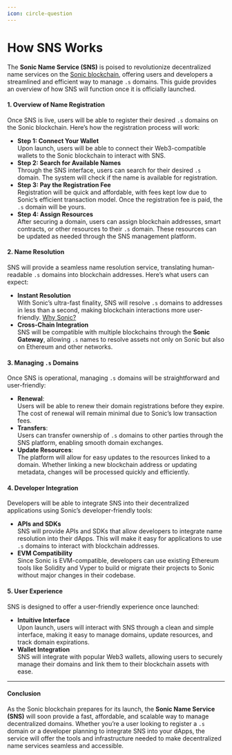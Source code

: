 ```yaml
---
icon: circle-question
---
```


# How SNS Works

The **Sonic Name Service (SNS)** is poised to revolutionize decentralized name services on the [Sonic blockchain](https://soniclabs.com), offering users and developers a streamlined and efficient way to manage `.s` domains. This guide provides an overview of how SNS will function once it is officially launched.

#### **1. Overview of Name Registration**

Once SNS is live, users will be able to register their desired `.s` domains on the Sonic blockchain. Here’s how the registration process will work:

* **Step 1: Connect Your Wallet**\
  Upon launch, users will be able to connect their Web3-compatible wallets to the Sonic blockchain to interact with SNS.
* **Step 2: Search for Available Names**\
  Through the SNS interface, users can search for their desired `.s` domain. The system will check if the name is available for registration.
* **Step 3: Pay the Registration Fee**\
  Registration will be quick and affordable, with fees kept low due to Sonic’s efficient transaction model. Once the registration fee is paid, the `.s` domain will be yours.
* **Step 4: Assign Resources**\
  After securing a domain, users can assign blockchain addresses, smart contracts, or other resources to their `.s` domain. These resources can be updated as needed through the SNS management platform.

#### **2. Name Resolution**

SNS will provide a seamless name resolution service, translating human-readable `.s` domains into blockchain addresses. Here’s what users can expect:

* **Instant Resolution**\
  With Sonic’s ultra-fast finality, SNS will resolve `.s` domains to addresses in less than a second, making blockchain interactions more user-friendly. [Why Sonic?](why-sonic.md)
* **Cross-Chain Integration**\
  SNS will be compatible with multiple blockchains through the **Sonic Gateway**, allowing `.s` names to resolve assets not only on Sonic but also on Ethereum and other networks.

#### **3. Managing `.s` Domains**

Once SNS is operational, managing `.s` domains will be straightforward and user-friendly:

* **Renewal**:\
  Users will be able to renew their domain registrations before they expire. The cost of renewal will remain minimal due to Sonic’s low transaction fees.
* **Transfers**:\
  Users can transfer ownership of `.s` domains to other parties through the SNS platform, enabling smooth domain exchanges.
* **Update Resources**:\
  The platform will allow for easy updates to the resources linked to a domain. Whether linking a new blockchain address or updating metadata, changes will be processed quickly and efficiently.

#### **4. Developer Integration**

Developers will be able to integrate SNS into their decentralized applications using Sonic’s developer-friendly tools:

* **APIs and SDKs**\
  SNS will provide APIs and SDKs that allow developers to integrate name resolution into their dApps. This will make it easy for applications to use `.s` domains to interact with blockchain addresses.
* **EVM Compatibility**\
  Since Sonic is EVM-compatible, developers can use existing Ethereum tools like Solidity and Vyper to build or migrate their projects to Sonic without major changes in their codebase.

#### **5. User Experience**

SNS is designed to offer a user-friendly experience once launched:

* **Intuitive Interface**\
  Upon launch, users will interact with SNS through a clean and simple interface, making it easy to manage domains, update resources, and track domain expirations.
* **Wallet Integration**\
  SNS will integrate with popular Web3 wallets, allowing users to securely manage their domains and link them to their blockchain assets with ease.



***

#### **Conclusion**

As the Sonic blockchain prepares for its launch, the **Sonic Name Service (SNS)** will soon provide a fast, affordable, and scalable way to manage decentralized domains. Whether you’re a user looking to register a `.s` domain or a developer planning to integrate SNS into your dApps, the service will offer the tools and infrastructure needed to make decentralized name services seamless and accessible.
